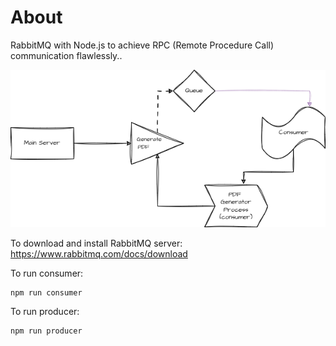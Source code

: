 # About

RabbitMQ with Node.js to achieve RPC (Remote Procedure Call) communication flawlessly..

![](./assets/diagram.png)

To download and install RabbitMQ server:
https://www.rabbitmq.com/docs/download

To run consumer:
```shell
npm run consumer
```

To run producer:
```shell
npm run producer
```
